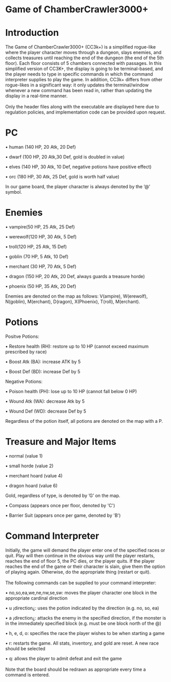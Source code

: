 # Game of ChamberCrawler3000+
# Introduction
The Game of ChamberCrawler3000+ (CC3k+) is a simplified rogue-like where the player character moves through a dungeon, slays enemies, and collects treasures until reaching the end of the dungeon (the end of the 5th floor). Each floor consists of 5 chambers connected with passages. In this simplified version of CC3K+, the display is going to be terminal-based, and the player needs to type in specific commands in which the command interpreter supplies to play the game. In addition, CC3k+ differs from other rogue-likes in a significant way: it only updates the terminal/window whenever a new command has been read in, rather than updating the display in a real-time manner. 
<br>
<br>
Only the header files along with the executable are displayed here due to regulation policies, and implementation code can be provided upon request.


# PC

• human (140 HP, 20 Atk, 20 Def)

• dwarf (100 HP, 20 Atk,30 Def, gold is doubled in value)

• elves (140 HP, 30 Atk, 10 Def, negative potions have positive effect)

• orc (180 HP, 30 Atk, 25 Def, gold is worth half value)

In our game board, the player character is always denoted by the ’@’ symbol.


# Enemies

• vampire(50 HP, 25 Atk, 25 Def)

• werewolf(120 HP, 30 Atk, 5 Def)

• troll(120 HP, 25 Atk, 15 Def)

• goblin (70 HP, 5 Atk, 10 Def)

• merchant (30 HP, 70 Atk, 5 Def)

• dragon (150 HP, 20 Atk, 20 Def, always guards a treasure horde)

• phoenix (50 HP, 35 Atk, 20 Def)

Enemies are denoted on the map as follows: V(ampire), W(erewolf), N(goblin), M(erchant), D(ragon), X(Phoenix),
T(roll), M(erchant).


# Potions

Positve Potions:

• Restore health (RH): restore up to 10 HP (cannot exceed maximum prescribed by race)

• Boost Atk (BA): increase ATK by 5

• Boost Def (BD): increase Def by 5


Negative Potions:

• Poison health (PH): lose up to 10 HP (cannot fall below 0 HP)

• Wound Atk (WA): decrease Atk by 5

• Wound Def (WD): decrease Def by 5

Regardless of the potion itself, all potions are denoted on the map with a P.


# Treasure and Major Items
• normal (value 1)

• small horde (value 2)

• merchant hoard (value 4)

• dragon hoard (value 6)

Gold, regardless of type, is denoted by ’G’ on the map.

• Compass (appears once per floor, denoted by 'C')

• Barrier Suit (appears once per game, denoted by 'B')



# Command Interpreter
Initially, the game will demand the player enter one of the specified races or quit. Play will then continue in the obvious way
until the player restarts, reaches the end of floor 5, the PC dies, or the player quits. If the player reaches the end of the game
or their character is slain, give them the option of playing again. Otherwise, do the appropriate thing (restart or quit).
<br>
<br>
The following commands can be supplied to your command interpreter:

• no,so,ea,we,ne,nw,se,sw: moves the player character one block in the appropriate cardinal direction

• u ¡direction¿: uses the potion indicated by the direction (e.g. no, so, ea)

• a ¡direction¿: attacks the enemy in the specified direction, if the monster is in the immediately specified block (e.g. must be one block north of the @) 

• h, e, d, o: specifies the race the player wishes to be when starting a game

• r: restarts the game. All stats, inventory, and gold are reset. A new race should be selected

• q: allows the player to admit defeat and exit the game
<br>
<br>
Note that the board should be redrawn as appropriate every time a command is entered.
